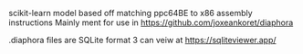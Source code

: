 scikit-learn model based off matching 
ppc64BE to x86 assembly instructions
Mainly ment for use in 
https://github.com/joxeankoret/diaphora

.diaphora files are 
SQLite format 3 can veiw at 
https://sqliteviewer.app/

